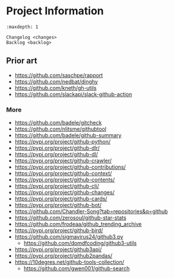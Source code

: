 # Project Information

```{toctree}
:maxdepth: 1

Changelog <changes>
Backlog <backlog>
```

## Prior art
- https://github.com/saschpe/rapport
- https://github.com/nedbat/dinghy
- https://github.com/kneth/gh-utils
- https://github.com/slackapi/slack-github-action

### More
- https://github.com/badele/gitcheck
- https://github.com/nlitsme/githubtool
- https://github.com/badele/github-summary
- https://pypi.org/project/github-python/
- https://pypi.org/project/github-dlr/
- https://pypi.org/project/github-dl/
- https://pypi.org/project/github-crawler/
- https://pypi.org/project/github-contributions/
- https://pypi.org/project/github-context/
- https://pypi.org/project/github-contents/
- https://pypi.org/project/github-cli/
- https://pypi.org/project/github-changes/
- https://pypi.org/project/github-cards/
- https://pypi.org/project/github-bot/
- https://github.com/Chandler-Song?tab=repositories&q=github
- https://github.com/zerosoul/github-star-stats
- https://github.com/frodeaa/github_trending_archive
- https://pypi.org/project/github-bird/
- https://github.com/sigmavirus24/github3.py
  - https://github.com/domdfcoding/github3-utils
- https://pypi.org/project/github3api/
- https://pypi.org/project/github2pandas/
- https://10degres.net/github-tools-collection/
  - https://github.com/gwen001/github-search
